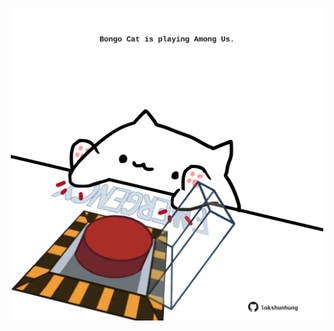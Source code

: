 <!-- built at 06/09/2021, 15:01:58 UTC -->
<p align="center">
  <img width="500" height="500" src="./ReadmeImage.svg">
</p>
